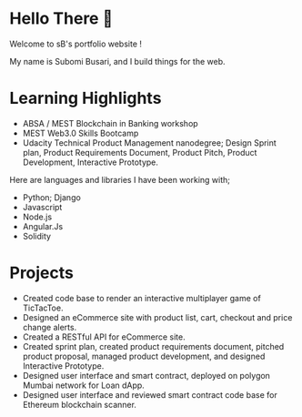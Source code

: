 
# Hello There 👋
Welcome to sB's portfolio website !

My name is Subomi Busari, and I build things for the web.


# Learning Highlights
  - ABSA / MEST Blockchain in Banking workshop 
  - MEST Web3.0 Skills Bootcamp
  - Udacity Technical Product Management nanodegree; Design Sprint plan, Product Requirements Document, Product Pitch, Product Development, Interactive Prototype.


Here are languages and libraries I have been working with;

 -  Python; Django
 -  Javascript
 -  Node.js
 -  Angular.Js
 -  Solidity
 
   
# Projects
- Created code base to render an interactive multiplayer game of TicTacToe.
- Designed an eCommerce site with product list, cart, checkout and price change alerts.
- Created a RESTful API for eCommerce site.
- Created sprint plan, created product requirements document, pitched product proposal, managed product development, and designed Interactive Prototype.
- Designed user interface and smart contract, deployed on polygon Mumbai network for Loan dApp.
- Designed user interface and reviewed smart contract code base for Ethereum blockchain scanner.




